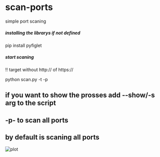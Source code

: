 # scan-ports
simple port scaning 

##### installing the librarys if not defined ######

pip install pyfiglet

##### start scaning ####

!! target without http:// of https://


python scan.py -t <target> -p <port>


## if you want to show the prosses add --show/-s arg to the script ##

## -p- to scan all ports ##

## by default is scaning all ports ##

![plot](./screenshot/scan.jpg)
